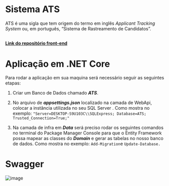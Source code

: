 # Sistema ATS

ATS é uma sigla que tem origem do termo em inglês _Applicant Tracking System_ ou, em português, “Sistema de Rastreamento de Candidatos”. 

##
**[Link do repositório front-end](https://github.com/GuuiiCode/SistemaATS-Frontend)**
##

# Aplicação em .NET Core
Para rodar a aplicação em sua maquina será necessário seguir as seguintes etapas:

 1. Criar um Banco de Dados chamado ***ATS***.
 
 2. No arquivo de ***appsettings.json*** localizado na camada de WebApi, colocar a instância utilizada no seu SQL Server . Como mostra no exemplo: `"Server=DESKTOP-S9U103C\\SQLExpress; Database=ATS; Trusted_Connection=True;"`
 
 3. Na camada de infra em ***Data*** será preciso rodar os seguintes comandos no terminal do Package Manager Console para que o Entity Framework possa mapear as classes do ***Domain*** e gerar as tabelas no nosso banco de dados.  Como mostra no exemplo: `Add-Migration`e `Update-Database.`

# Swagger

![image](https://user-images.githubusercontent.com/27358198/121635962-8cec5580-ca5d-11eb-9b76-8cf80fc24461.png)
